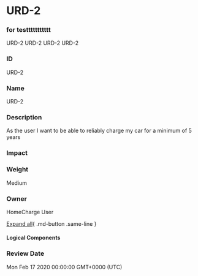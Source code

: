 

# URD-2
### for testtttttttttt
URD-2
URD-2
URD-2
URD-2

### ID

URD-2

### Name

URD-2

### Description

As the user I want to be able to reliably charge my car for a minimum of 5 years

### Impact



### Weight

Medium

### Owner

HomeCharge User

[Expand all](#){ .md-button .same-line }

#### Logical Components


    



### Review Date

Mon Feb 17 2020 00:00:00 GMT+0000 (UTC)

